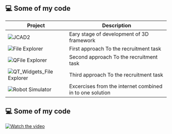 ## 💻 Some of my code

| Project | Description |
| ------------- | ------------- |
| ![JCAD2](https://github.com/oBornToCreateo/JCAD2)  | Eary stage of development of 3D framework  |
| ![File Explorer](https://github.com/oBornToCreateo/File_Explorer) | First approach To the recruitment task  |
| ![QFile Explorer](https://github.com/oBornToCreateo/QT_FILE_Explorer) | Second approach To the recruitment task  |
| ![QT_Widgets_File Explorer](https://github.com/oBornToCreateo/QT_Widgets_FILE_Explorer) | Third approach To the recruitment task  |
| ![Robot Simulator](https://github.com/oBornToCreateo/WEB-EXCERCISES)  | Excercises from the internet combined in to one solution  |
 
## 💻 Some of my code

[![Watch the video]()](https://user-images.githubusercontent.com/31966031/187514716-f96dce37-fe23-4a5a-a4bd-3d39303a3864.mp4)


 
